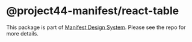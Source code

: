 # @project44-manifest/react-table

This package is part of [Manifest Design System](https://github.com/project44/manifest). Please see
the repo for more details.
